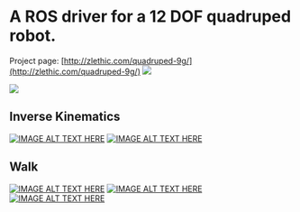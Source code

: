 # A ROS driver for a 12 DOF quadruped robot.

Project page: [http://zlethic.com/quadruped-9g/](http://zlethic.com/quadruped-9g/)
![](http://i2.wp.com/zlethic.com/wp-content/uploads/2018/07/Screenshot-from-2018-07-07-00-24-52.png?w=640)

![](http://i0.wp.com/raw.githubusercontent.com/zlingkang/quadruped_9g/master/picture.png?w=640&ssl=1)

## Inverse Kinematics
[![IMAGE ALT TEXT HERE](http://img.youtube.com/vi/ixWFk6L31cA/0.jpg)](http://www.youtube.com/watch?v=ixWFk6L31cA)
[![IMAGE ALT TEXT HERE](http://img.youtube.com/vi/bPTbQGspkdM/0.jpg)](http://www.youtube.com/watch?v=bPTbQGspkdM)

## Walk
[![IMAGE ALT TEXT HERE](http://img.youtube.com/vi/jPd1owrN_ek/0.jpg)](http://www.youtube.com/watch?v=jPd1owrN_ek)
[![IMAGE ALT TEXT HERE](http://img.youtube.com/vi/Z4MtLuWD0jU/0.jpg)](http://www.youtube.com/watch?v=Z4MtLuWD0jU)
[![IMAGE ALT TEXT HERE](http://img.youtube.com/vi/Z3Jyw93fZR0/0.jpg)](http://www.youtube.com/watch?v=Z3Jyw93fZR0)
